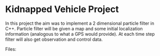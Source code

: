 # Kidnapped Vehicle Project

In this project the aim was to implement a 2 dimensional particle filter in C++. Particle filter will be given a map and some initial localization information (analogous to what a GPS would provide). At each time step filter will also get observation and control data.

Files:


